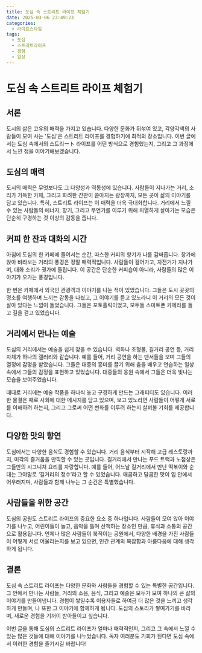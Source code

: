 ```yaml
---
title: 도심 속 스트리트 라이프 체험기
date: 2025-03-06 23:49:23
categories:
  - 라이프스타일
tags:
  - 도심
  - 스트리트라이프
  - 경험
  - 일상
---
```


# 도심 속 스트리트 라이프 체험기

## 서론

도시의 삶은 고유의 매력을 가지고 있습니다. 다양한 문화가 뒤섞여 있고, 각양각색의 사람들이 모여 사는 '도심'은 스트리트 라이프를 경험하기에 최적의 장소입니다. 이번 글에서는 도심 속에서의 스트리ート 라이프를 어떤 방식으로 경험했는지, 그리고 그 과정에서 느낀 점을 이야기해보겠습니다.

## 도심의 매력

도시의 매력은 무엇보다도 그 다양성과 역동성에 있습니다. 사람들이 지나가는 거리, 소리가 가득한 카페, 그리고 화려한 간판이 쏟아지는 광장까지, 모든 곳이 삶의 이야기를 담고 있습니다. 특히, 스트리트 라이프는 이 매력을 더욱 극대화합니다. 거리에서 느낄 수 있는 사람들의 에너지, 향기, 그리고 무언가를 이루기 위해 치열하게 살아가는 모습은 단순히 구경하는 것 이상의 감동을 줍니다.

## 커피 한 잔과 대화의 시간

아침에 도심의 한 카페에 들어서는 순간, 따스한 커피의 향기가 나를 감싸줍니다. 창가에 앉아 바라보는 거리의 풍경은 정말 매력적입니다. 사람들이 걸어가고, 자전거가 지나가며, 대화 소리가 귓가에 들립니다. 이 공간은 단순한 커피숍이 아니라, 사람들의 많은 이야기가 오가는 풍경입니다.

한 번은 카페에서 외국인 관광객과 이야기를 나눈 적이 있었습니다. 그들은 도시 곳곳의 명소를 여행하며 느끼는 감동을 나눴고, 그 이야기를 듣고 있노라니 이 거리의 모든 것이 살아 있다는 느낌이 들었습니다. 그들은 포토홀릭이었고, 모두들 스마트폰 카메라를 들고 길을 걷고 있었습니다.

## 거리에서 만나는 예술

도심의 거리에서는 예술을 쉽게 찾을 수 있습니다. 벽화나 조형물, 길거리 공연 등, 거리 자체가 하나의 갤러리와 같습니다. 예를 들어, 거리 공연을 하는 댄서들을 보며 그들의 열정에 감명을 받았습니다. 그들은 대중의 흥미를 끌기 위해 춤을 배우고 연습하는 일상 속에서 그들의 감정을 표현하고 있었습니다. 대중들의 응원 속에서 그들은 더욱 빛나는 모습을 보여주었습니다.

때때로 거리에는 예술 작품을 하나씩 놓고 구경하게 만드는 그래피티도 있습니다. 이러한 물결은 때로 사회에 대한 메시지를 담고 있으며, 보고 있노라면 사람들이 어떻게 서로를 이해하려 하는지, 그리고 그로써 어떤 변화를 이루려 하는지 살펴볼 기회를 제공합니다.

## 다양한 맛의 향연

도심에서는 다양한 음식도 경험할 수 있습니다. 거리 음식부터 시작해 고급 레스토랑까지, 미각의 즐거움을 만끽할 수 있는 곳입니다. 길거리에서 만나는 푸드 트럭과 노점상은 그들만의 시그니처 요리를 자랑합니다. 예를 들어, 어느날 길거리에서 만난 떡볶이와 순대는 그야말로 ‘길거리의 정수’라고 할 수 있었습니다. 매콤하고 달콤한 맛이 입 안에서 어우러지며, 사람들과 함께 나누는 그 순간은 특별했습니다.

## 사람들을 위한 공간

도심의 공원도 스트리트 라이프의 중요한 요소 중 하나입니다. 사람들이 모여 앉아 이야기를 나누고, 어린이들이 놀고, 음악을 틀며 산책하는 장소인 만큼, 휴식과 소통의 공간으로 활용됩니다. 언제나 많은 사람들이 북적이는 공원에서, 다양한 배경을 가진 사람들이 어떻게 서로 어울리는지를 보고 있으면, 인간 관계의 복잡함과 아름다움에 대해 생각하게 됩니다.

## 결론

도심 속 스트리트 라이프는 다양한 문화와 사람들을 경험할 수 있는 특별한 공간입니다. 그 안에서 만나는 사람들, 거리의 소음, 음식, 그리고 예술은 모두가 모여 하나의 큰 삶의 이야기를 만들어냅니다. 경험이 쌓일수록 이용자들로 하여금 더 많은 것을 느끼고 생각하게 만들며, 나 또한 그 이야기에 함께하게 됩니다. 도심의 스토리가 쌓여가기를 바라며, 새로운 경험을 기꺼이 받아들이고 싶습니다.

이번 글을 통해 도심의 스트리트 라이프가 얼마나 매력적인지, 그리고 그 속에서 느낄 수 있는 많은 것들에 대해 이야기를 나누었습니다. 독자 여러분도 기회가 된다면 도심 속에서 이러한 경험을 즐기시길 바랍니다!